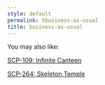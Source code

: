 ```yaml
---
style: default
permalink: Xbusiness-as-usual
title: business-as-usual
---
```

You may also like:

[SCP-109: Infinite Canteen](http://scp-wiki.net/scp-109)

[SCP-264: Skeleton Temple](http://scp-wiki.net/scp-264)
